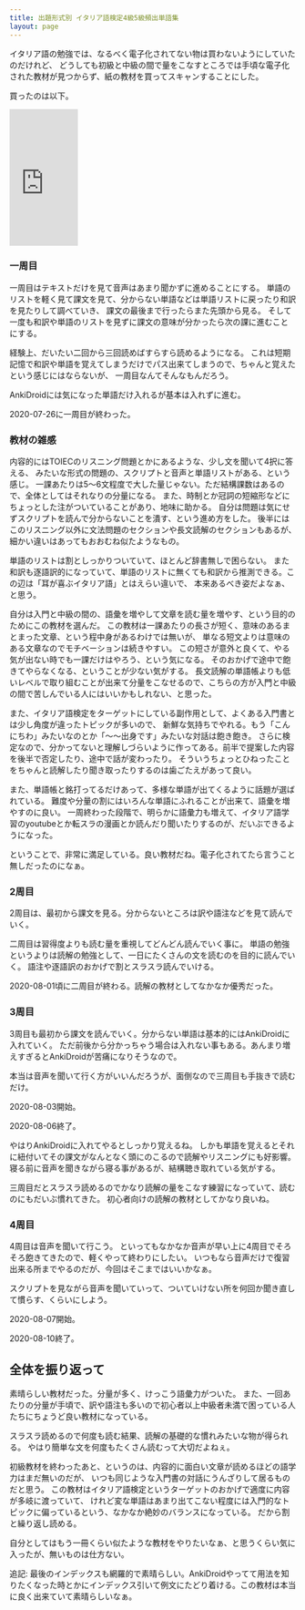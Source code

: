 ```yaml
---
title: 出題形式別 イタリア語検定4級5級頻出単語集
layout: page
---
```


イタリア語の勉強では、なるべく電子化されてない物は買わないようにしていたのだけれど、
どうしても初級と中級の間で量をこなすところでは手頃な電子化された教材が見つからず、紙の教材を買ってスキャンすることにした。

買ったのは以下。
<iframe style="width:120px;height:240px;" marginwidth="0" marginheight="0" scrolling="no" frameborder="0" src="https://rcm-fe.amazon-adsystem.com/e/cm?ref=qf_sp_asin_til&t=karino203-22&m=amazon&o=9&p=8&l=as1&IS1=1&detail=1&asins=4560086850&bc1=ffffff&lt1=_top&fc1=333333&lc1=0066c0&bg1=ffffff&f=ifr"> </iframe>

### 一周目

一周目はテキストだけを見て音声はあまり聞かずに進めることにする。
単語のリストを軽く見て課文を見て、分からない単語などは単語リストに戻ったり和訳を見たりして調べていき、
課文の最後まで行ったらまた先頭から見る。
そして一度も和訳や単語のリストを見ずに課文の意味が分かったら次の課に進むことにする。

経験上、だいたい二回から三回読めばすらすら読めるようになる。
これは短期記憶で和訳や単語を覚えてしまうだけでパス出来てしまうので、ちゃんと覚えたという感じにはならないが、
一周目なんてそんなもんだろう。

AnkiDroidには気になった単語だけ入れるが基本は入れずに進む。

2020-07-26に一周目が終わった。

### 教材の雑感

内容的にはTOIECのリスニング問題とかにあるような、少し文を聞いて4択に答える、
みたいな形式の問題の、スクリプトと音声と単語リストがある、という感じ。
一課あたりは5〜6文程度で大した量じゃない。ただ結構課数はあるので、全体としてはそれなりの分量になる。
また、時制とか冠詞の短縮形などにちょっとした注がついていることがあり、地味に助かる。
自分は問題は気にせずスクリプトを読んで分からないことを潰す、という進め方をした。
後半にはこのリスニング以外に文法問題のセクションや長文読解のセクションもあるが、
細かい違いはあってもおおむね似たようなもの。

単語のリストは割としっかりついていて、ほとんど辞書無しで困らない。
また和訳も逐語訳的になっていて、単語のリストに無くても和訳から推測できる。この辺は「耳が喜ぶイタリア語」とはえらい違いで、
本来あるべき姿だよなぁ、と思う。

自分は入門と中級の間の、語彙を増やして文章を読む量を増やす、という目的のためにこの教材を選んだ。
この教材は一課あたりの長さが短く、意味のあるまとまった文章、という程中身があるわけでは無いが、
単なる短文よりは意味のある文章なのでモチベーションは続きやすい。
この短さが意外と良くて、やる気が出ない時でも一課だけはやろう、という気になる。
そのおかげで途中で飽きてやらなくなる、ということが少ない気がする。
長文読解の単語帳よりも低いレベルで取り組むことが出来て分量をこなせるので、こちらの方が入門と中級の間で苦しんでいる人にはいいかもしれない、と思った。

また、イタリア語検定をターゲットにしている副作用として、よくある入門書とは少し角度が違ったトピックが多いので、
新鮮な気持ちでやれる。もう「こんにちわ」みたいなのとか「〜〜出身です」みたいな対話は飽き飽き。
さらに検定なので、分かってないと理解しづらいように作ってある。前半で提案した内容を後半で否定したり、途中で話が変わったり。
そういうちょっとひねったことをちゃんと読解したり聞き取ったりするのは歯ごたえがあって良い。

また、単語帳と銘打ってるだけあって、多様な単語が出てくるように話題が選ばれている。
難度や分量の割にはいろんな単語にふれることが出来て、語彙を増やすのに良い。
一周終わった段階で、明らかに語彙力も増えて、イタリア語学習のyoutubeとか転スラの漫画とか読んだり聞いたりするのが、だいぶできるようになった。

ということで、非常に満足している。良い教材だね。電子化されてたら言うこと無しだったのになぁ。

### 2周目

2周目は、最初から課文を見る。分からないところは訳や語注などを見て読んでいく。

二周目は習得度よりも読む量を重視してどんどん読んでいく事に。
単語の勉強というよりは読解の勉強として、一日にたくさんの文を読むのを目的に読んでいく。
語注や逐語訳のおかげで割とスラスラ読んでいける。

2020-08-01頃に二周目が終わる。読解の教材としてなかなか優秀だった。

### 3周目

3周目も最初から課文を読んでいく。分からない単語は基本的にはAnkiDroidに入れていく。
ただ前後から分かっちゃう場合は入れない事もある。あんまり増えすぎるとAnkiDroidが苦痛になりそうなので。

本当は音声を聞いて行く方がいいんだろうが、面倒なので三周目も手抜きで読むだけ。

2020-08-03開始。

2020-08-06終了。

やはりAnkiDroidに入れてやるとしっかり覚えるね。
しかも単語を覚えるとそれに紐付いてその課文がなんとなく頭にのこるので読解やリスニングにも好影響。
寝る前に音声を聞きながら寝る事があるが、結構聴き取れている気がする。

三周目だとスラスラ読めるのでかなり読解の量をこなす練習になっていて、読むのにもだいぶ慣れてきた。
初心者向けの読解の教材としてかなり良いね。

### 4周目

4周目は音声を聞いて行こう。
といってもなかなか音声が早い上に4周目でそろそろ飽きてきたので、軽くやって終わりにしたい。
いつもなら音声だけで復習出来る所までやるのだが、今回はそこまではいいかなぁ。

スクリプトを見ながら音声を聞いていって、ついていけない所を何回か聞き直して慣らす、くらいにしよう。

2020-08-07開始。

2020-08-10終了。

## 全体を振り返って

素晴らしい教材だった。分量が多く、けっこう語彙力がついた。
また、一回あたりの分量が手頃で、訳や語注も多いので初心者以上中級者未満で困っている人たちにちょうど良い教材になっている。

スラスラ読めるので何度も読む結果、読解の基礎的な慣れみたいな物が得られる。
やはり簡単な文を何度もたくさん読むって大切だよねぇ。

初級教材を終わったあと、というのは、内容的に面白い文章が読めるほどの語学力はまだ無いのだが、
いつも同じような入門書の対話にうんざりして居るものだと思う。
この教材はイタリア語検定というターゲットのおかげで適度に内容が多岐に渡っていて、
けれど変な単語はあまり出てこない程度には入門的なトピックに偏っているという、なかなか絶妙のバランスになっている。
だから割と繰り返し読める。

自分としてはもう一冊くらい似たような教材をやりたいなぁ、と思うくらい気に入ったが、無いものは仕方ない。

追記: 最後のインデックスも網羅的で素晴らしい。AnkiDroidやってて用法を知りたくなった時とかにインデックス引いて例文にたどり着ける。この教材は本当に良く出来ていて素晴らしいなぁ。
